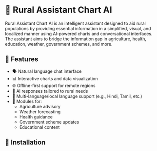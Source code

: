 # 🌾 Rural Assistant Chart AI

Rural Assistant Chart AI is an intelligent assistant designed to aid rural populations by providing essential information in a simplified, visual, and localized manner using AI-powered charts and conversational interfaces. The assistant aims to bridge the information gap in agriculture, health, education, weather, government schemes, and more.

## 📌 Features

- 🗣️ Natural language chat interface
- 📊 Interactive charts and data visualization
- 🌐 Offline-first support for remote regions
- 🧠 AI responses tailored to rural needs
- 🧭 Multi-language/local language support (e.g., Hindi, Tamil, etc.)
- 🧺 Modules for:
  - Agriculture advisory
  - Weather forecasting
  - Health guidance
  - Government scheme updates
  - Educational content

## 🔧 Installation
